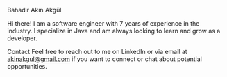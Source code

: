 Bahadır Akın Akgül

Hi there! I am a software engineer with 7 years of experience in the industry. I specialize in Java and am always looking to learn and grow as a developer.

Contact
Feel free to reach out to me on LinkedIn or via email at akinakgul@gmail.com if you want to connect or chat about potential opportunities.


<!---
megatony/megatony is a ✨ special ✨ repository because its `README.md` (this file) appears on your GitHub profile.
You can click the Preview link to take a look at your changes.
--->
